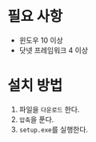 # 필요 사항
* 윈도우 10 이상
* 닷넷 프레임워크 4 이상

# 설치 방법
1. 파일을 `다운로드` 한다.
2. `압축`을 푼다.
3. `setup.exe`를 실행한다.


